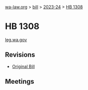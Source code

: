 [wa-law.org](/) > [bill](/bill/) > [2023-24](/bill/2023-24/) > [HB 1308](/bill/2023-24/hb/1308/)

# HB 1308
[leg.wa.gov](https://app.leg.wa.gov/billsummary?BillNumber=1308&Year=2023&Initiative=false)

## Revisions
* [Original Bill](1/)

## Meetings
